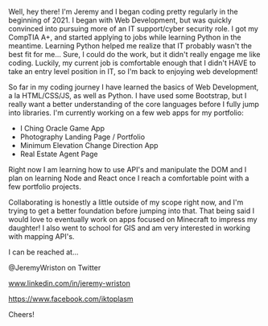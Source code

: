 Well, hey there! I'm Jeremy and I began coding pretty regularly in the beginning of 2021.
I began with Web Development, but was quickly convinced into pursuing more of an IT support/cyber security role.
I got my CompTIA A+, and started applying to jobs while learning Python in the meantime.
Learning Python helped me realize that IT probably wasn't the best fit for me...
Sure, I could do the work, but it didn't really engage me like coding.
Luckily, my current job is comfortable enough that I didn't HAVE to take an entry level position in IT, so I'm back to enjoying web development!

So far in my coding journey I have learned the basics of Web Development, a la HTML/CSS/JS, as well as Python.
I have used some Bootstrap, but I really want a better understanding of the core languages before I fully jump into libraries.
I'm currently working on a few web apps for my portfolio:
 
  - I Ching Oracle Game App
  - Photography Landing Page / Portfolio
  - Minimum Elevation Change Direction App
  - Real Estate Agent Page
  
Right now I am learning how to use API's and manipulate the DOM and I plan on learning Node and React once I reach a comfortable point with a few portfolio projects.

Collaborating is honestly a little outside of my scope right now, and I'm trying to get a better foundation before jumping into that.
That being said I would love to eventually work on apps focused on Minecraft to impress my daughter!
I also went to school for GIS and am very interested in working with mapping API's.

I can be reached at...
  
  @JeremyWriston on Twitter
  
  www.linkedin.com/in/jeremy-wriston
  
  https://www.facebook.com/iktoplasm

Cheers!
